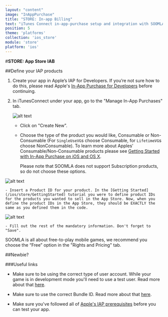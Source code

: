```yaml
---
layout: "content"
image: "InAppPurchase"
title: "STORE: In-app Billing"
text: "iTunes Connect in-app-purchase setup and integration with SOOMLA - define your game's in-app products."
position: 5
theme: 'platforms'
collection: 'ios_store'
module: 'store'
platform: 'ios'
---
```


#**STORE: App Store IAB**

##Define your IAP products

1. Create your app in Apple’s IAP for Developers. If you’re not sure how to do this, please read Apple's [In-App Purchase for Developers](https://developer.apple.com/in-app-purchase/) before continuing.

2. In iTunesConnect under your app, go to the "Manage In-App Purchases" tab.

    ![alt text](/img/tutorial_img/ios_iab/manageIAP.png "manage IAP")

    - Click on "Create New".

    - Choose the type of the product you would like, Consumable or Non-Consumable (For `SingleUseVG`s choose Consumable, for `LifetimeVG`s choose NonConsumable). To learn more about Apples’ Consumable/Non-Consumable products please see [Getting Started with In-App Purchase on iOS and OS X](https://developer.apple.com/in-app-purchase/In-App-Purchase-Guidelines.pdf).

      <div class="warning-box">Please note that SOOMLA does not support Subscription products, so do not choose these options.</div>

  ![alt text](/img/tutorial_img/ios_iab/productTypes.png "Product Types")

    - Insert a Product ID for your product. In the [Getting Started](/ios/store/GettingStarted) tutorial you were to define product IDs for the products you wanted to sell in the App Store. Now, when you define the product IDs in the App Store, they should be EXACTLY the same as you defined them in the code.

  ![alt text](/img/tutorial_img/ios_iab/productIDs.png "Product IDs")

    - Fill out the rest of the mandatory information. Don't forget to "Save".

  <div class="info-box">SOOMLA is all about free-to-play mobile games, we recommend you choose the “Free” option in the "Rights and Pricing" tab.</div>

##Newbie?

###Useful links

- Make sure to be using the correct type of user account. While your game is in development mode you'll need to use a test user. Read more about that [here](https://developer.apple.com/library/ios/documentation/LanguagesUtilities/Conceptual/iTunesConnect_Guide/Chapters/SettingUpUserAccounts.html).

- Make sure to use the correct Bundle ID. Read more about that [here](https://developer.apple.com/library/ios/documentation/IDEs/Conceptual/AppDistributionGuide/ConfiguringYourApp/ConfiguringYourApp.html).

- Make sure you've followed all of [Apple's IAP prerequisites](https://developer.apple.com/library/ios/documentation/LanguagesUtilities/Conceptual/iTunesConnectInAppPurchase_Guide/Chapters/Introduction.html) before you can test your app.
